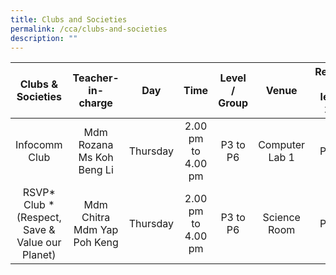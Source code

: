 ```yaml
---
title: Clubs and Societies
permalink: /cca/clubs-and-societies
description: ""
---
```

| Clubs & Societies | Teacher-in-charge | Day | Time | Level / Group | Venue | Recruiting which level for 2022? |
|:---:|:---:|:---:|:---:|:---:|:---:|:---:|
| Infocomm Club | Mdm Rozana Ms Koh Beng Li | Thursday | 2.00 pm to 4.00 pm | P3 to P6 | Computer Lab 1 | P3 to P5 |
| RSVP* Club *(Respect, Save & Value our Planet) | Mdm Chitra Mdm Yap Poh Keng | Thursday | 2.00 pm to 4.00 pm | P3 to P6 | Science Room | P3 to P5 |
